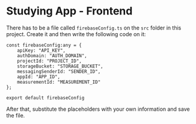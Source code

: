 # Studying App - Frontend

There has to be a file called `firebaseConfig.ts` on the `src` folder in this project. Create it and then write the following code on it:

```
const firebaseConfig:any = {
    apiKey: "API_KEY",
    authDomain: "AUTH_DOMAIN",
    projectId: "PROJECT_ID",
    storageBucket: "STORAGE_BUCKET",
    messagingSenderId: "SENDER_ID",
    appId: "APP_ID",
    measurementId: "MEASUREMENT_ID"
};

export default firebaseConfig
```

After that, substitute the placeholders with your own information and save the file.